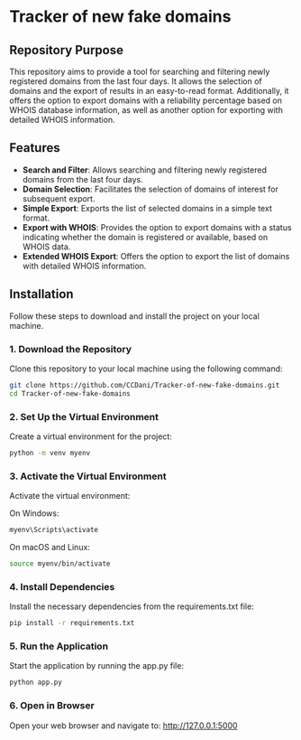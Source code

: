 # Tracker of new fake domains

## Repository Purpose

This repository aims to provide a tool for searching and filtering newly registered domains from the last four days. It allows the selection of domains and the export of results in an easy-to-read format. Additionally, it offers the option to export domains with a reliability percentage based on WHOIS database information, as well as another option for exporting with detailed WHOIS information.

## Features

- **Search and Filter**: Allows searching and filtering newly registered domains from the last four days.
- **Domain Selection**: Facilitates the selection of domains of interest for subsequent export.
- **Simple Export**: Exports the list of selected domains in a simple text format.
- **Export with WHOIS**: Provides the option to export domains with a status indicating whether the domain is registered or available, based on WHOIS data.
- **Extended WHOIS Export**: Offers the option to export the list of domains with detailed WHOIS information.

## Installation

Follow these steps to download and install the project on your local machine.

### 1. Download the Repository

Clone this repository to your local machine using the following command:

```bash
git clone https://github.com/CCDani/Tracker-of-new-fake-domains.git
cd Tracker-of-new-fake-domains
```

### 2. Set Up the Virtual Environment
Create a virtual environment for the project:

```bash
python -m venv myenv
```

### 3. Activate the Virtual Environment
Activate the virtual environment:

On Windows:
```bash
myenv\Scripts\activate
```
On macOS and Linux:
```bash
source myenv/bin/activate
```

### 4. Install Dependencies
Install the necessary dependencies from the requirements.txt file:

```bash
pip install -r requirements.txt
```

### 5. Run the Application
Start the application by running the app.py file:

```bash
python app.py
```

### 6. Open in Browser
Open your web browser and navigate to: http://127.0.0.1:5000
